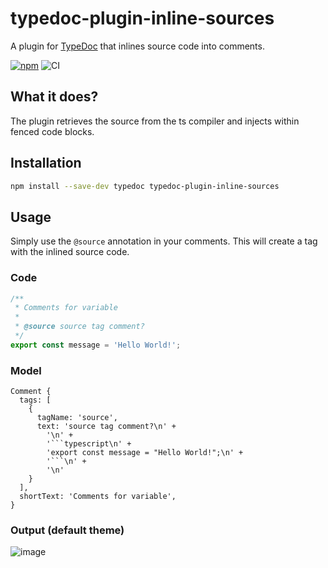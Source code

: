 # typedoc-plugin-inline-sources

A plugin for [TypeDoc](https://github.com/TypeStrong/typedoc) that inlines source code into comments.

[![npm](https://img.shields.io/npm/v/typedoc-plugin-inline-sources.svg)](https://www.npmjs.com/package/typedoc-plugin-inline-sources)
![CI](https://github.com/tgreyuk/typedoc-plugin-inline-sources/actions/workflows/ci.yml/badge.svg?branch=main)

## What it does?

The plugin retrieves the source from the ts compiler and injects within fenced code blocks.

## Installation

```bash
npm install --save-dev typedoc typedoc-plugin-inline-sources
```

## Usage

Simply use the `@source` annotation in your comments. This will create a tag with the inlined source code.

### Code

```typescript
/**
 * Comments for variable
 *
 * @source source tag comment?
 */
export const message = 'Hello World!';
```

### Model

```
Comment {
  tags: [
    {
      tagName: 'source',
      text: 'source tag comment?\n' +
        '\n' +
        '```typescript\n' +
        'export const message = "Hello World!";\n' +
        '```\n' +
        '\n'
    }
  ],
  shortText: 'Comments for variable',
}
```

### Output (default theme)

![image](https://user-images.githubusercontent.com/11680870/120396197-0f726800-c32e-11eb-800e-8cf7466635bb.png)


